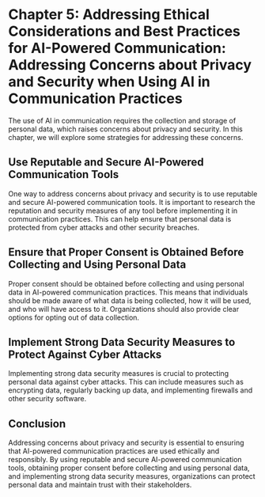 Chapter 5: Addressing Ethical Considerations and Best Practices for AI-Powered Communication: Addressing Concerns about Privacy and Security when Using AI in Communication Practices
=====================================================================================================================================================================================

The use of AI in communication requires the collection and storage of personal data, which raises concerns about privacy and security. In this chapter, we will explore some strategies for addressing these concerns.

Use Reputable and Secure AI-Powered Communication Tools
-------------------------------------------------------

One way to address concerns about privacy and security is to use reputable and secure AI-powered communication tools. It is important to research the reputation and security measures of any tool before implementing it in communication practices. This can help ensure that personal data is protected from cyber attacks and other security breaches.

Ensure that Proper Consent is Obtained Before Collecting and Using Personal Data
--------------------------------------------------------------------------------

Proper consent should be obtained before collecting and using personal data in AI-powered communication practices. This means that individuals should be made aware of what data is being collected, how it will be used, and who will have access to it. Organizations should also provide clear options for opting out of data collection.

Implement Strong Data Security Measures to Protect Against Cyber Attacks
------------------------------------------------------------------------

Implementing strong data security measures is crucial to protecting personal data against cyber attacks. This can include measures such as encrypting data, regularly backing up data, and implementing firewalls and other security software.

Conclusion
----------

Addressing concerns about privacy and security is essential to ensuring that AI-powered communication practices are used ethically and responsibly. By using reputable and secure AI-powered communication tools, obtaining proper consent before collecting and using personal data, and implementing strong data security measures, organizations can protect personal data and maintain trust with their stakeholders.
